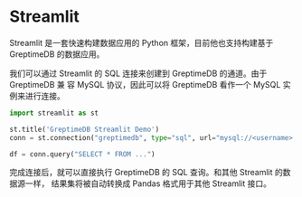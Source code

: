 # Streamlit

Streamlit 是一套快速构建数据应用的 Python 框架，目前他也支持构建基于 GreptimeDB
的数据应用。

我们可以通过 Streamlit 的 SQL 连接来创建到 GreptimeDB 的通道。由于 GreptimeDB 兼
容 MySQL 协议，因此可以将 GreptimeDB 看作一个 MySQL 实例来进行连接。

```python
import streamlit as st

st.title('GreptimeDB Streamlit Demo')
conn = st.connection("greptimedb", type="sql", url="mysql://<username>:<password>@<host>:4002/<dbname>")

df = conn.query("SELECT * FROM ...")
```

完成连接后，就可以直接执行 GreptimeDB 的 SQL 查询。和其他 Streamlit 的数据源一样，
结果集将被自动转换成 Pandas 格式用于其他 Streamlit 接口。

